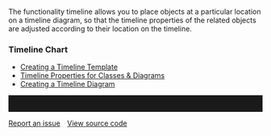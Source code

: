 The functionality timeline allows you to place objects at a particular
location on a timeline diagram, so that the timeline properties of the
related objects are adjusted according to their location on the
timeline.

### Timeline Chart

- [Creating a Timeline Template](creating-a-timeline-template)
- [Timeline Properties for Classes & Diagrams](timeline-properties-for-classes-and-diagrams)
- [Creating a Timeline Diagram](creating-a-timeline-diagram)
<hr style="padding-top:2rem" />
<a href="https://github.com/process4/docs/issues" target="_blank" class="bgw btn btn-primary btn-lg shadow-sm">Report an issue</a>
<a href="https://github.com/process4/docs" target="_blank" class="bgw btn btn-primary btn-lg shadow-sm" style="margin-left:10px;">View source code</a>
